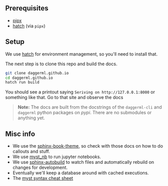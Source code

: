 ## Prerequisites

- [pipx](https://pypa.github.io/pipx/installation/)
- [hatch](https://hatch.pypa.io/latest/install/#pipx) (via `pipx`)

## Setup

We use [hatch](https://hatch.pypa.io/latest/install/#pipx) for environment management, so you'll need to install that.

The next step is to clone this repo and build the docs.

```bash
git clone daggerml.github.io
cd daggerml.github.io
hatch run build
```

You should see a printout saying `Seriving on http://127.0.0.1:8000` or
something like that. Go to that site and observe the docs

> **Note:** The docs are built from the docstrings of the `daggerml-cli` and `daggerml` python packages on *pypi*. There are no submodules or anything yet.

## Misc info

* We use the [sphinx-book-theme](https://sphinx-book-theme.readthedocs.io/), so check with those docs on how to do callouts and stuff.
* We use [myst_nb](https://myst-nb.readthedocs.io/en/latest/index.html) to run jupyter notebooks.
* We use [sphinx-autobuild](https://pypi.org/project/sphinx-autobuild/) to watch files and automatically rebuild on changes for development.
* Eventually we'll keep a database around with cached executions.
* The [myst syntax cheat sheet](https://jupyterbook.org/en/stable/reference/cheatsheet.html)
